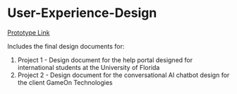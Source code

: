 # User-Experience-Design

[Prototype Link](https://www.figma.com/proto/JHpGouTqNo7Ne3lF9ADThJ/Prototyping-in-Figma?node-id=634-2891&scaling=scale-down&page-id=209%3A429&starting-point-node-id=634%3A2891)

Includes the final design documents for:   
1. Project 1 - Design document for the help portal designed for international students at the University of Florida   
2. Project 2 - Design document for the conversational AI chatbot design for the client GameOn Technologies   
